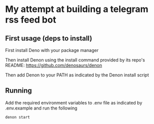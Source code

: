 # My attempt at building a telegram rss feed bot

## First usage (deps to install)

First install Deno with your package manager

Then install Denon using the install command provided by its repo's README:
<https://github.com/denosaurs/denon>

Then add Denon to your PATH as indicated by the Denon install script

## Running

Add the required environment variables to .env file as indicated by .env.example and run the following

```bash
denon start
```
